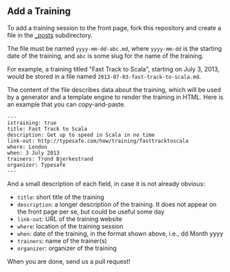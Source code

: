 ## Add a Training

To add a training session to the front page, fork this repository and create a
file in the [_posts](_posts/) subdirectory.

The file must be named `yyyy-mm-dd-abc.md`, where `yyyy-mm-dd` is the starting
date of the training, and `abc` is some slug for the name of the training.

For example, a training titled "Fast Track to Scala", starting on July 3,
2013, would be stored in a file named `2013-07-03-fast-track-to-scala.md`.

The content of the file describes data about the training, which will be used by
a generator and a template engine to render the training in HTML. Here is an
example that you can copy-and-paste.

```
---
istraining: true
title: Fast Track to Scala
description: Get up to speed in Scala in no time
link-out: http://typesafe.com/how/training/fasttracktoscala
where: London
when: 3 July 2013
trainers: Trond Bjerkestrand
organizer: Typesafe
---
```

And a small description of each field, in case it is not already obvious:

*   `title`: short title of the training
*   `description`: a longer description of the training. It does not appear on
    the front page per se, but could be useful some day
*   `link-out`: URL of the training website
*   `where`: location of the training session
*   `when`: date of the training, in the format shown above, i.e., dd Month yyyy
*   `trainers`: name of the trainer(s)
*   `organizer`: organizer of the training

When you are done, send us a pull request!
